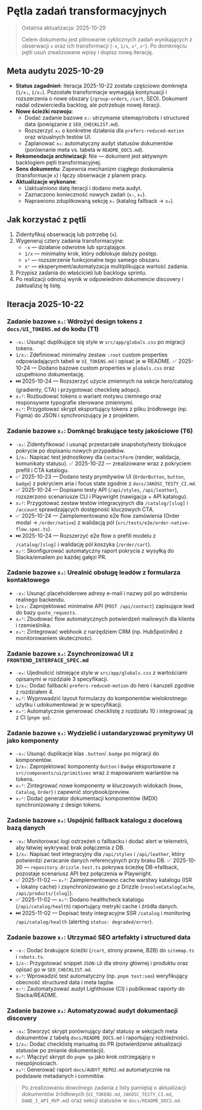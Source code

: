 # Pętla zadań transformacyjnych

> Ostatnia aktualizacja: 2025-10-29
>
> Celem dokumentu jest pilnowanie cyklicznych zadań wynikających z obserwacji `x` oraz ich transformacji (`-x`, `1/x`, `x²`, `xˣ`). Po domknięciu pętli usuń zrealizowane wpisy i dopisz nową iterację.

## Meta audytu 2025-10-29
- **Status zagadnień**: Iteracja 2025-10-22 została częściowo domknięta (`1/x₁`, `1/x₂`). Pozostałe transformacje wymagają kontynuacji i rozszerzenia o nowe obszary (`/group-orders`, `/cart`, SEO). Dokument nadal odzwierciedla backlog, ale potrzebuje nowej iteracji.
- **Nowe ścieżki rozwoju**:
  - Dodać zadanie bazowe `x₇`: utrzymanie sitemap/robots i structured data (powiązanie z `SEO_CHECKLIST.md`).
  - Rozszerzyć `x₄` o konkretne działania dla `prefers-reduced-motion` oraz wizualnych testów UI.
  - Zaplanować `x₈`: automatyczny audyt statusów dokumentów (porównanie meta vs. tabela w `README_DOCS.md`).
- **Rekomendacja archiwizacji**: Nie — dokument jest aktywnym backlogiem pętli transformacyjnej.
- **Sens dokumentu**: Zapewnia mechanizm ciągłego doskonalenia (transformacje `x`) i łączy obserwacje z planem pracy.
- **Aktualizacje wykonane**:
  - Uaktualniono datę iteracji i dodano meta audyt.
  - Zaznaczono konieczność nowych zadań (`x₇`, `x₈`).
  - Naprawiono zduplikowaną sekcję `x₅` (katalog fallback → `x₆`).

## Jak korzystać z pętli
1. Zidentyfikuj obserwację lub potrzebę (`x`).
2. Wygeneruj cztery zadania transformacyjne:
   - `-x` — działanie odwrotne lub sprzątające.
   - `1/x` — minimalny krok, który odblokuje dalszy postęp.
   - `x²` — rozszerzenie funkcjonalne tego samego obszaru.
   - `xˣ` — eksperyment/automatyzacja multiplikująca wartość zadania.
3. Przypisz zadania do właścicieli lub backlogu sprintu.
4. Po realizacji odnotuj wynik w odpowiednim dokumencie discovery i zaktualizuj tę listę.

## Iteracja 2025-10-22

### Zadanie bazowe `x₁`: Wdrożyć design tokens z `docs/UI_TOKENS.md` do kodu (T1)
- `-x₁`: Usunąć duplikujące się style w `src/app/globals.css` po migracji tokens.
- `1/x₁`: Zdefiniować minimalny zestaw `:root` custom properties odpowiadających tabeli w `UI_TOKENS.md` i opisać je w README. ✅ 2025-10-24 — Dodano bazowe custom properties w `globals.css` oraz uzupełniono dokumentację.
- ⏭️ 2025-10-24 — Rozszerzyć użycie zmiennych na sekcje hero/catalog (gradienty, CTA) i przygotować checklistę adopcji.
- `x₁²`: Rozbudować tokens o wariant motywu ciemnego oraz responsywne typografie sterowane zmiennymi.
- `x₁ˣ`: Przygotować skrypt eksportujący tokens z pliku źródłowego (np. Figma) do JSON i synchronizujący je z projektem.

### Zadanie bazowe `x₂`: Domknąć brakujące testy jakościowe (T6)
- `-x₂`: Zidentyfikować i usunąć przestarzałe snapshoty/testy blokujące pokrycie po dopisaniu nowych przypadków.
- `1/x₂`: Napisać test jednostkowy dla `ContactForm` (render, walidacja, komunikaty statusu). ✅ 2025-10-22 — zrealizowane wraz z pokryciem prefill i CTA katalogu.
- ✅ 2025-10-23 — Dodano testy prymitywów UI (`OrderButton`, `button`, `badge`) z pokryciem aria i focus state zgodnie z `docs/JAKOSC_TESTY_CI.md`.
- ✅ 2025-10-24 — Dopisano testy API (`/api/styles`, `/api/leather`), rozszerzono scenariusze CLI i Playwright (nawigacja + API katalogu).
- `x₂²`: Przygotować zestaw testów integracyjnych dla `/catalog/[slug]` i `/account` sprawdzających dostępność kluczowych CTA.
- ✅ 2025-10-24 — Zaimplementowano e2e flow zamówienia (Order modal → `/order/native`) z walidacją pól (`src/tests/e2e/order-native-flow.spec.ts`).
- ⏭️ 2025-10-24 — Rozszerzyć e2e flow o prefill modelu z `/catalog/[slug]` i walidację pól koszyka (`/order/cart`).
- `x₂ˣ`: Skonfigurować automatyczny raport pokrycia z wysyłką do Slacka/emailem po każdej gałęzi PR.

### Zadanie bazowe `x₃`: Urealnić obsługę leadów z formularza kontaktowego
- `-x₃`: Usunąć placeholderowe adresy e-mail i nazwy pól po wdrożeniu realnego backendu.
- `1/x₃`: Zaprojektować minimalne API (`POST /api/contact`) zapisujące lead do bazy `quote_requests`.
- `x₃²`: Zbudować flow automatycznych potwierdzeń mailowych dla klienta i rzemieślnika.
- `x₃ˣ`: Zintegrować webhook z narzędziem CRM (np. HubSpot/n8n) z monitorowaniem skuteczności.

### Zadanie bazowe `x₄`: Zsynchronizować UI z `FRONTEND_INTERFACE_SPEC.md`
- `-x₄`: Ujednolicić istniejące style w `src/app/globals.css` z wartościami opisanymi w rozdziale 3 specyfikacji.
- `1/x₄`: Dodać fallbacki `prefers-reduced-motion` do hero i karuzeli zgodnie z rozdziałem 4.
- `x₄²`: Wyprowadzić layout formularzy do komponentów wielokrotnego użytku i udokumentować je w specyfikacji.
- `x₄ˣ`: Automatycznie generować checklistę z rozdziału 10 i integrować ją z CI (`pnpm qa`).

### Zadanie bazowe `x₅`: Wydzielić i ustandaryzować prymitywy UI jako komponenty
- `-x₅`: Usunąć duplikacje klas `.button`/`.badge` po migracji do komponentów.
- `1/x₅`: Zaprojektować komponenty `Button` i `Badge` eksportowane z `src/components/ui/primitives` wraz z mapowaniem wariantów na tokens.
- `x₅²`: Zintegrować nowe komponenty w kluczowych widokach (`Home`, `Catalog`, `Order`) i zapewnić storybook/preview.
- `x₅ˣ`: Dodać generator dokumentacji komponentów (MDX) synchronizowany z design tokens.

### Zadanie bazowe `x₆`: Uspójnić fallback katalogu z docelową bazą danych
- `-x₆`: Monitorować logi ostrzeżeń o fallbacku i dodać alert w telemetrii, aby łatwiej wykrywać brak połączenia z DB.
- `1/x₆`: Napisać test integracyjny dla `/api/styles` i `/api/leather`, który potwierdzi zwracanie danych referencyjnych przy braku DB. ✅ 2025-10-30 — `repository.drizzle.test.ts` pokrywa ścieżkę DB→fallback, pozostaje scenariusz API bez połączenia w Playwright.
- ✅ 2025-11-02 — `x₆²`: Zaimplementowano cache warstwy katalogu (ISR + lokalny cache) i zsynchronizowano go z Drizzle (`resolveCatalogCache`, `/api/products/[slug]`).
- ✅ 2025-11-02 — `x₆ˣ`: Dodano healthcheck katalogu (`/api/catalog/health`) raportujący metryki cache i źródła danych.
- ⏭️ 2025-11-02 — Dopisać testy integracyjne SSR `/catalog` i monitoring `/api/catalog/health` (alerting `status: degraded/error`).

### Zadanie bazowe `x₇`: Utrzymać SEO artefakty i structured data
- `-x₇`: Dodać brakujące ścieżki (`/cart`, strony prawne, B2B) do `sitemap.ts` i `robots.ts`.
- `1/x₇`: Przygotować snippet `JSON-LD` dla strony głównej i produktu oraz opisać go w `SEO_CHECKLIST.md`.
- `x₇²`: Wprowadzić test automatyczny (np. `pnpm test:seo`) weryfikujący obecność structured data i meta tagów.
- `x₇ˣ`: Zautomatyzować audyt Lighthouse (CI) i publikować raporty do Slacka/README.

### Zadanie bazowe `x₈`: Automatyzować audyt dokumentacji discovery
- `-x₈`: Stworzyć skrypt porównujący daty/ statusy w sekcjach meta dokumentów z tabelą `docs/README_DOCS.md` i raportujący rozbieżności.
- `1/x₈`: Dodać checklistę manualną do PR (potwierdzenie aktualizacji statusów po zmianie dokumentacji).
- `x₈²`: Włączyć skrypt do `pnpm qa` jako krok ostrzegający o niespójnościach.
- `x₈ˣ`: Generować raport `docs/AUDYT_REPO2.md` automatycznie na podstawie metadanych i commitów.

> Po zrealizowaniu dowolnego zadania z listy pamiętaj o aktualizacji dokumentów źródłowych (`UI_TOKENS.md`, `JAKOSC_TESTY_CI.md`, `DANE_I_API_MVP.md`) oraz sekcji statusów w `docs/README_DOCS.md`.
